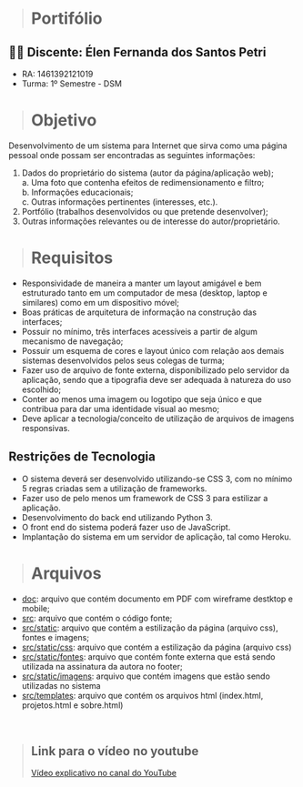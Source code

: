 >  # Portifólio

## :woman_student: Discente:  Élen Fernanda dos Santos Petri
* RA: 1461392121019
* Turma: 1º Semestre - DSM

> # Objetivo
Desenvolvimento de um sistema para Internet que sirva como uma página pessoal onde possam ser encontradas as seguintes informações:
 1. Dados do proprietário do sistema (autor da página/aplicação web); <br/>
    a. Uma foto que contenha efeitos de redimensionamento e filtro;
    <br/>
    b. Informações educacionais;
    <br/>
    c. Outras informações pertinentes (interesses, etc.). 
  2. Portfólio (trabalhos desenvolvidos ou que pretende desenvolver); 
  3. Outras informações relevantes ou de interesse do autor/proprietário. 

> # Requisitos
* Responsividade de maneira a manter um layout amigável e bem estruturado tanto em um computador de mesa (desktop, laptop e similares) como em um dispositivo móvel;
* Boas  práticas  de  arquitetura  de  informação  na  construção  das interfaces;
* Possuir no mínimo, três interfaces acessíveis a partir de algum mecanismo de navegação;
* Possuir um esquema de cores e layout único com relação aos demais sistemas desenvolvidos  pelos  seus  colegas  de  turma;
* Fazer  uso  de  arquivo  de  fonte  externa,  disponibilizado  pelo  servidor  da aplicação, sendo que a tipografia deve ser adequada à natureza do uso escolhido;
* Conter ao menos uma imagem ou logotipo que seja único e que contribua para dar uma identidade visual ao mesmo;
*  Deve  aplicar  a  tecnologia/conceito  de utilização  de  arquivos  de  imagens responsivas. 

## Restrições de Tecnologia
* O sistema deverá ser desenvolvido utilizando-se CSS 3, com no mínimo 5 regras criadas sem a utilização de frameworks. 
* Fazer uso de pelo menos um framework de CSS 3 para estilizar a aplicação. 
* Desenvolvimento do back end utilizando Python 3. 
* O front end do sistema poderá fazer uso de JavaScript. 
* Implantação do sistema em um servidor de aplicação, tal como Heroku. 

> # Arquivos
* [doc](https://github.com/elenpetri/Portifolio/tree/main/doc): arquivo que contém documento em PDF com wireframe destktop e mobile;
* [src](https://github.com/elenpetri/Portifolio/tree/main/src): arquivo que contém o código fonte;
* [src/static](https://github.com/elenpetri/Portifolio/tree/main/src/static): arquivo que contém a estilização da página (arquivo css), fontes e imagens;
* [src/static/css](https://github.com/elenpetri/Portifolio/tree/main/src/static/css): arquivo que contém a estilização da página (arquivo css)
* [src/static/fontes](https://github.com/elenpetri/Portifolio/tree/main/src/static/fontes): arquivo que contém fonte externa que está sendo utilizada na assinatura da autora no footer;
* [src/static/imagens](https://github.com/elenpetri/Portifolio/tree/main/src/static/imagens): arquivo que contém imagens que estão sendo utilizadas no sistema
* [src/templates](https://github.com/elenpetri/Portifolio/tree/main/src/templates): arquivo que contém os arquivos html (index.html, projetos.html e sobre.html)

<br/>

> ## Link para o vídeo no youtube
> [Vídeo explicativo no canal do YouTube](https://youtu.be/jT8Ad46LVV8)
